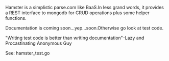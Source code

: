 Hamster is a simplistic parse.com like BaaS.In less grand words, it provides a REST interface to mongodb for CRUD operations plus some helper functions.

Documentation is coming soon...yep...soon.Otherwise go look at test code.

"Writing test code is better than writing documentation"-Lazy and Procastinating Anonymous Guy

See: hamster_test.go